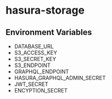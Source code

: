 # hasura-storage

## Environment Variables

- DATABASE_URL
- S3_ACCESS_KEY
- S3_SECRET_KEY
- S3_ENDPOINT
- GRAPHQL_ENDPOINT
- HASURA_GRAPHQL_ADMIN_SECRET
- JWT_SECRET
- ENCYPTION_SECRET
